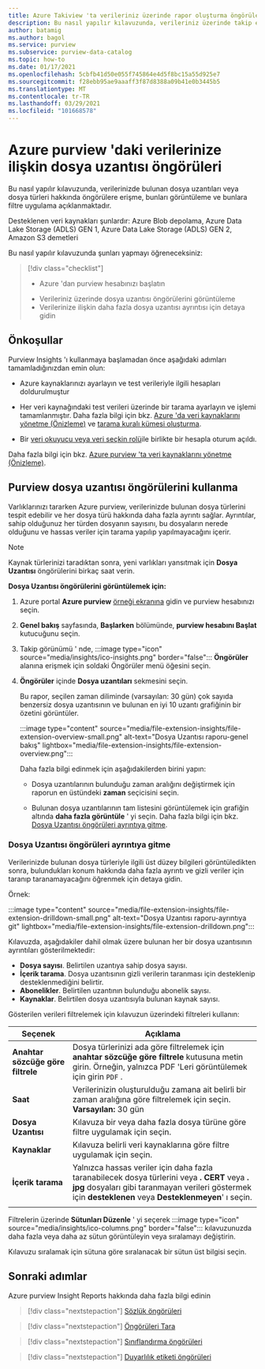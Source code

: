 ```yaml
---
title: Azure Takiview 'ta verileriniz üzerinde rapor oluşturma öngörülerini kullanarak dosya uzantısı
description: Bu nasıl yapılır kılavuzunda, verileriniz üzerinde takip etme dosya uzantısının nasıl görüntüleneceği ve kullanılacağı açıklanmaktadır.
author: batamig
ms.author: bagol
ms.service: purview
ms.subservice: purview-data-catalog
ms.topic: how-to
ms.date: 01/17/2021
ms.openlocfilehash: 5cbfb41d50e055f745864e4d5f8bc15a55d925e7
ms.sourcegitcommit: f28ebb95ae9aaaff3f87d8388a09b41e0b3445b5
ms.translationtype: MT
ms.contentlocale: tr-TR
ms.lasthandoff: 03/29/2021
ms.locfileid: "101668578"
---
```

# <a name="file-extension-insights-about-your-data-from-azure-purview"></a>Azure purview 'daki verilerinize ilişkin dosya uzantısı öngörüleri 

Bu nasıl yapılır kılavuzunda, verilerinizde bulunan dosya uzantıları veya dosya türleri hakkında öngörülere erişme, bunları görüntüleme ve bunlara filtre uygulama açıklanmaktadır.

Desteklenen veri kaynakları şunlardır: Azure Blob depolama, Azure Data Lake Storage (ADLS) GEN 1, Azure Data Lake Storage (ADLS) GEN 2, Amazon S3 demetleri

Bu nasıl yapılır kılavuzunda şunları yapmayı öğreneceksiniz:
> [!div class="checklist"]
> * Azure 'dan purview hesabınızı başlatın 
> - Verileriniz üzerinde dosya uzantısı öngörülerini görüntüleme
> - Verilerinize ilişkin daha fazla dosya uzantısı ayrıntısı için detaya gidin

## <a name="prerequisites"></a>Önkoşullar 

Purview Insights 'ı kullanmaya başlamadan önce aşağıdaki adımları tamamladığınızdan emin olun:

- Azure kaynaklarınızı ayarlayın ve test verileriyle ilgili hesapları doldurulmuştur

- Her veri kaynağındaki test verileri üzerinde bir tarama ayarlayın ve işlemi tamamlanmıştır. Daha fazla bilgi için bkz. [Azure 'da veri kaynaklarını yönetme (Önizleme)](manage-data-sources.md) ve [tarama kuralı kümesi oluşturma](create-a-scan-rule-set.md).

- Bir [veri okuyucu veya veri seçkin rolü](catalog-permissions.md#azure-purviews-pre-defined-data-plane-roles)ile birlikte bir hesapla oturum açıldı.


Daha fazla bilgi için bkz. [Azure purview 'ta veri kaynaklarını yönetme (Önizleme)](manage-data-sources.md).

## <a name="use-purview-file-extension-insights"></a>Purview dosya uzantısı öngörülerini kullanma

Varlıklarınızı tararken Azure purview, verilerinizde bulunan dosya türlerini tespit edebilir ve her dosya türü hakkında daha fazla ayrıntı sağlar. Ayrıntılar, sahip olduğunuz her türden dosyanın sayısını, bu dosyaların nerede olduğunu ve hassas veriler için tarama yapılıp yapılmayacağını içerir.

> [!NOTE]
> Kaynak türlerinizi taradıktan sonra, yeni varlıkları yansıtmak için **Dosya Uzantısı** öngörülerini birkaç saat verin.

**Dosya Uzantısı öngörülerini görüntülemek için:**

1. Azure portal **Azure purview** [örneği ekranına](https://aka.ms/purviewportal) gidin ve purview hesabınızı seçin.

1. **Genel bakış** sayfasında, **Başlarken** bölümünde, **purview hesabını Başlat** kutucuğunu seçin.

1. Takip görünümü ' nde,  :::image type="icon" source="media/insights/ico-insights.png" border="false"::: **Öngörüler** alanına erişmek için soldaki Öngörüler menü öğesini seçin.
    
1. **Öngörüler** içinde **Dosya uzantıları** sekmesini seçin.

    Bu rapor, seçilen zaman diliminde (varsayılan: 30 gün) çok sayıda benzersiz dosya uzantısının ve bulunan en iyi 10 uzantı grafiğinin bir özetini görüntüler.

    :::image type="content" source="media/file-extension-insights/file-extension-overview-small.png" alt-text="Dosya Uzantısı raporu-genel bakış" lightbox="media/file-extension-insights/file-extension-overview.png":::

    Daha fazla bilgi edinmek için aşağıdakilerden birini yapın:

    - Dosya uzantılarının bulunduğu zaman aralığını değiştirmek için raporun en üstündeki **zaman** seçicisini seçin.
    
    - Bulunan dosya uzantılarının tam listesini görüntülemek için grafiğin altında **daha fazla görüntüle** ' yi seçin. Daha fazla bilgi için bkz. [Dosya Uzantısı öngörüleri ayrıntıya gitme](#file-extension-insights-drilldown). 

### <a name="file-extension-insights-drilldown"></a>Dosya Uzantısı öngörüleri ayrıntıya gitme

Verilerinizde bulunan dosya türleriyle ilgili üst düzey bilgileri görüntüledikten sonra, bulundukları konum hakkında daha fazla ayrıntı ve gizli veriler için taranıp taranamayacağını öğrenmek için detaya gidin.

Örnek:

:::image type="content" source="media/file-extension-insights/file-extension-drilldown-small.png" alt-text="Dosya Uzantısı raporu-ayrıntıya git" lightbox="media/file-extension-insights/file-extension-drilldown.png":::

Kılavuzda, aşağıdakiler dahil olmak üzere bulunan her bir dosya uzantısının ayrıntıları gösterilmektedir:

- **Dosya sayısı**. Belirtilen uzantıya sahip dosya sayısı.
- **İçerik tarama**. Dosya uzantısının gizli verilerin taranması için desteklenip desteklenmediğini belirtir.
- **Abonelikler**. Belirtilen uzantının bulunduğu abonelik sayısı.
- **Kaynaklar**. Belirtilen dosya uzantısıyla bulunan kaynak sayısı.



Gösterilen verileri filtrelemek için kılavuzun üzerindeki filtreleri kullanın:

|Seçenek  |Açıklama  |
|---------|---------|
|**Anahtar sözcüğe göre filtrele**     |    Dosya türlerinizi ada göre filtrelemek için **anahtar sözcüğe göre filtrele**  kutusuna metin girin. Örneğin, yalnızca PDF 'Leri görüntülemek için girin `PDF` .     |
|**Saat**        | Verilerinizin oluşturulduğu zamana ait belirli bir zaman aralığına göre filtrelemek için seçin. <br>**Varsayılan:** 30 gün  |
|**Dosya Uzantısı**     |Kılavuza bir veya daha fazla dosya türüne göre filtre uygulamak için seçin.        |
|**Kaynaklar**    |Kılavuza belirli veri kaynaklarına göre filtre uygulamak için seçin. |
|**İçerik tarama**     |Yalnızca hassas veriler için daha fazla taranabilecek dosya türlerini veya **. CERT** veya **. jpg** dosyaları gibi taranmayan verileri göstermek için **desteklenen** veya **Desteklenmeyen**' ı seçin. |
| | |

Filtrelerin üzerinde **Sütunları Düzenle** ' yi seçerek :::image type="icon" source="media/insights/ico-columns.png" border="false"::: kılavuzunuzda daha fazla veya daha az sütun görüntüleyin veya sıralamayı değiştirin. 

Kılavuzu sıralamak için sütuna göre sıralanacak bir sütun üst bilgisi seçin.
## <a name="next-steps"></a>Sonraki adımlar

Azure purview Insight Reports hakkında daha fazla bilgi edinin
> [!div class="nextstepaction"]
> [Sözlük öngörüleri](glossary-insights.md)

> [!div class="nextstepaction"]
> [Öngörüleri Tara](scan-insights.md)

> [!div class="nextstepaction"]
> [Sınıflandırma öngörüleri](./classification-insights.md)

> [!div class="nextstepaction"]
> [Duyarlılık etiketi öngörüleri](sensitivity-insights.md)
